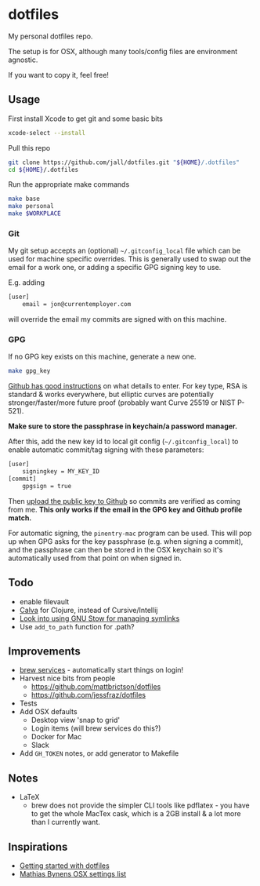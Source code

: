 # dotfiles

My personal dotfiles repo.

The setup is for OSX, although many tools/config files are environment agnostic.

If you want to copy it, feel free!

## Usage

First install Xcode to get git and some basic bits

```sh
xcode-select --install
```

Pull this repo

```sh
git clone https://github.com/jall/dotfiles.git "${HOME}/.dotfiles"
cd ${HOME}/.dotfiles
```

Run the appropriate make commands

```sh
make base
make personal
make $WORKPLACE
```

### Git

My git setup accepts an (optional) `~/.gitconfig_local` file which can be used for machine specific overrides. This is generally used to swap out the email for a work one, or adding a specific GPG signing key to use.

E.g. adding

```sh
[user]
    email = jon@currentemployer.com
```

will override the email my commits are signed with on this machine.

### GPG

If no GPG key exists on this machine, generate a new one.

```sh
make gpg_key
```

[Github has good instructions](https://help.github.com/articles/generating-a-new-gpg-key) on what details to enter. For key type, RSA is standard & works everywhere, but elliptic curves are potentially stronger/faster/more future proof (probably want Curve 25519 or NIST P-521).

**Make sure to store the passphrase in keychain/a password manager.**

After this, add the new key id to local git config (`~/.gitconfig_local`) to enable automatic commit/tag signing with these parameters:

```sh
[user]
    signingkey = MY_KEY_ID
[commit]
    gpgsign = true

```

Then [upload the public key to Github](https://help.github.com/articles/adding-a-new-gpg-key-to-your-github-account) so commits are verified as coming from me. **This only works if the email in the GPG key and Github profile match.**

For automatic signing, the `pinentry-mac` program can be used. This will pop up when GPG asks for the key passphrase (e.g. when signing a commit), and the passphrase can then be stored in the OSX keychain so it's automatically used from that point on when signed in.

## Todo

- enable filevault
- [Calva](https://calva.io/) for Clojure, instead of Cursive/Intellij
- [Look into using GNU Stow for managing symlinks](https://alexpearce.me/2016/02/managing-dotfiles-with-stow/)
- Use `add_to_path` function for .path?

## Improvements

- [brew services](https://github.com/Homebrew/homebrew-services) - automatically start things on login!
- Harvest nice bits from people
  - https://github.com/mattbrictson/dotfiles
  - https://github.com/jessfraz/dotfiles
- Tests
- Add OSX defaults
  - Desktop view 'snap to grid'
  - Login items (will brew services do this?)
  - Docker for Mac
  - Slack
- Add `GH_TOKEN` notes, or add generator to Makefile

## Notes

- LaTeX
  - brew does not provide the simpler CLI tools like pdflatex - you have to get the whole MacTex cask, which is a 2GB install & a lot more than I currently want.

## Inspirations

- [Getting started with dotfiles](https://medium.com/@webprolific/getting-started-with-dotfiles-43c3602fd789)
- [Mathias Bynens OSX settings list](https://github.com/mathiasbynens/dotfiles/blob/master/.macos)
